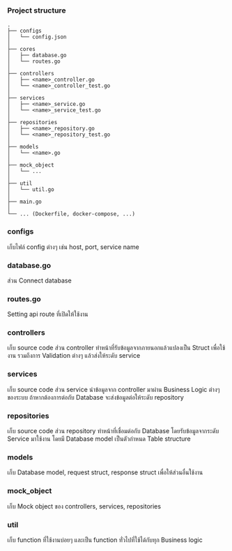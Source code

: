 ### Project structure

    .
    ├── configs
    │   └── config.json
    │
    ├── cores
    │   ├── database.go
    │   └── routes.go
    │
    ├── controllers
    │   ├── <name>_controller.go
    │   └── <name>_controller_test.go
    │
    ├── services
    │   ├── <name>_service.go
    │   └── <name>_service_test.go 
    │
    ├── repositories
    │   ├── <name>_repository.go
    │   └── <name>_repository_test.go
    │
    ├── models
    │   └── <name>.go
    │
    ├── mock_object
    │   └── ...
    │
    ├── util
    │   └── util.go
    │
    ├── main.go
    │
    └── ... (Dockerfile, docker-compose, ...)


### configs
เก็บไฟล์ config ต่างๆ เช่น host, port, service name

### database.go
ส่วน Connect database

### routes.go
Setting api route ที่เปิดให้ใช้งาน

### controllers
เก็บ source code ส่วน controller ทำหน้าที่รับข้อมูลจากภายนอกแล้วแปลงเป็น Struct เพื่อใช้งาน รวมถึงการ Validation ต่างๆ แล้วส่งให้ระดับ service

### services
เก็บ source code ส่วน service นำข้อมูลจาก controller มาผ่าน Business Logic ต่างๆ ของระบบ ถ้าหากต้องการต่อกับ Database จะส่งข้อมูลต่อให้ระดับ repository

### repositories
เก็บ source code ส่วน repository ทำหน้าที่เชื่อมต่อกับ Database โดยรับข้อมูลจากระดับ Service มาใช้งาน โดยมี Database model เป็นตัวกำหนด Table structure

### models
เก็บ Database model, request struct, response struct เพื่อให้ส่วนอื่นใช้งาน

### mock_object
เก็บ Mock object ของ controllers, services, repositories

### util
เก็บ function ที่ใช้งานบ่อยๆ และเป็น function ทั่วไปที่ใช้ได้กับทุก Business logic
